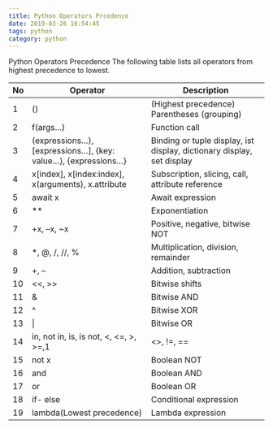 ```yaml
---
title: Python Operators Prcedence
date: 2019-03-26 16:54:45
tags: python
category: python
---
```

Python Operators Precedence
The following table lists all operators from highest precedence to lowest.


No |	Operator | Description 
-|-|-
1|()|(Highest precedence)	Parentheses (grouping)
2|f(args…)|Function call
3|(expressions…), [expressions…], {key: value…}, {expressions…}|Binding or tuple display, ist display, dictionary display, set display
4|x[index], x[index:index], x(arguments), x.attribute|Subscription, slicing, call, attribute reference
5|await x|Await expression
6|**|Exponentiation
7|+x, –x, ~x|Positive, negative, bitwise NOT
8|*, @, /, //, %|Multiplication, division, remainder
9|+, –|Addition, subtraction
10|<<, >>|Bitwise shifts
11|&|Bitwise AND
12|^|Bitwise XOR
13| \| |Bitwise OR
14|in, not in, is, is not, <, <=,  >, >=,1|<>, !=, == | Comparisons, membership, identity
15|not x|Boolean NOT
16|and|Boolean AND
17|or|Boolean OR
18|if- else|Conditional expression
19|lambda(Lowest precedence) | Lambda expression